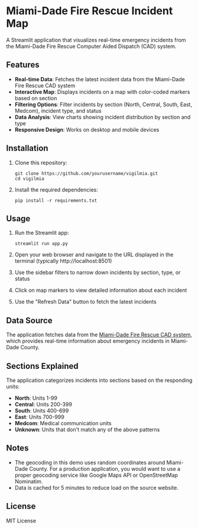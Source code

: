 # Miami-Dade Fire Rescue Incident Map

A Streamlit application that visualizes real-time emergency incidents from the Miami-Dade Fire Rescue Computer Aided Dispatch (CAD) system.

## Features

- **Real-time Data**: Fetches the latest incident data from the Miami-Dade Fire Rescue CAD system
- **Interactive Map**: Displays incidents on a map with color-coded markers based on section
- **Filtering Options**: Filter incidents by section (North, Central, South, East, Medcom), incident type, and status
- **Data Analysis**: View charts showing incident distribution by section and type
- **Responsive Design**: Works on desktop and mobile devices

## Installation

1. Clone this repository:
   ```
   git clone https://github.com/yourusername/vigilmia.git
   cd vigilmia
   ```

2. Install the required dependencies:
   ```
   pip install -r requirements.txt
   ```

## Usage

1. Run the Streamlit app:
   ```
   streamlit run app.py
   ```

2. Open your web browser and navigate to the URL displayed in the terminal (typically http://localhost:8501)

3. Use the sidebar filters to narrow down incidents by section, type, or status

4. Click on map markers to view detailed information about each incident

5. Use the "Refresh Data" button to fetch the latest incidents

## Data Source

The application fetches data from the [Miami-Dade Fire Rescue CAD system](https://www.miamidade.gov/firecad/calls_include.asp), which provides real-time information about emergency incidents in Miami-Dade County.

## Sections Explained

The application categorizes incidents into sections based on the responding units:

- **North**: Units 1-99
- **Central**: Units 200-399
- **South**: Units 400-699
- **East**: Units 700-999
- **Medcom**: Medical communication units
- **Unknown**: Units that don't match any of the above patterns

## Notes

- The geocoding in this demo uses random coordinates around Miami-Dade County. For a production application, you would want to use a proper geocoding service like Google Maps API or OpenStreetMap Nominatim.
- Data is cached for 5 minutes to reduce load on the source website.

## License

MIT License 
